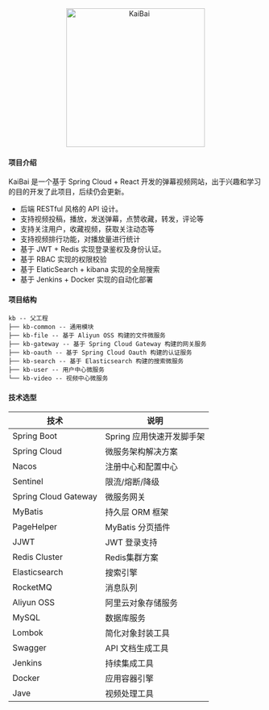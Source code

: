 <div align=center>
    <img src="https://picmwz.oss-cn-hangzhou.aliyuncs.com/logo%E9%85%8D%E8%89%B2%E5%9B%BE.png" width="275"  alt="KaiBai"/>
</div>

#### 项目介绍

KaiBai 是一个基于 Spring Cloud + React 开发的弹幕视频网站，出于兴趣和学习的目的开发了此项目，后续仍会更新。

- 后端 RESTful 风格的 API 设计。
- 支持视频投稿，播放，发送弹幕，点赞收藏，转发，评论等
- 支持关注用户，收藏视频，获取关注动态等
- 支持视频排行功能，对播放量进行统计
- 基于 JWT + Redis 实现登录鉴权及身份认证。
- 基于 RBAC 实现的权限校验
- 基于 ElaticSearch + kibana 实现的全局搜索
- 基于 Jenkins + Docker 实现的自动化部署

#### 项目结构

```
kb -- 父工程
├── kb-common -- 通用模块
├── kb-file -- 基于 Aliyun OSS 构建的文件微服务
├── kb-gateway -- 基于 Spring Cloud Gateway 构建的网关服务
├── kb-oauth -- 基于 Spring Cloud Oauth 构建的认证服务
├── kb-search -- 基于 Elasticsearch 构建的搜索微服务
├── kb-user -- 用户中心微服务
└── kb-video -- 视频中心微服务
```

#### 技术选型

| 技术                 | 说明                      |
| -------------------- | ------------------------- |
| Spring Boot          | Spring 应用快速开发脚手架 |
| Spring Cloud         | 微服务架构解决方案        |
| Nacos                | 注册中心和配置中心        |
| Sentinel             | 限流/熔断/降级            |
| Spring Cloud Gateway | 微服务网关                |
| MyBatis              | 持久层 ORM 框架           |
| PageHelper           | MyBatis 分页插件          |
| JJWT                 | JWT 登录支持              |
| Redis Cluster        | Redis集群方案             |
| Elasticsearch        | 搜索引擎                  |
| RocketMQ             | 消息队列                  |
| Aliyun OSS           | 阿里云对象存储服务        |
| MySQL                | 数据库服务                |
| Lombok               | 简化对象封装工具          |
| Swagger              | API 文档生成工具          |
| Jenkins              | 持续集成工具              |
| Docker               | 应用容器引擎              |
| Jave                 | 视频处理工具              |



